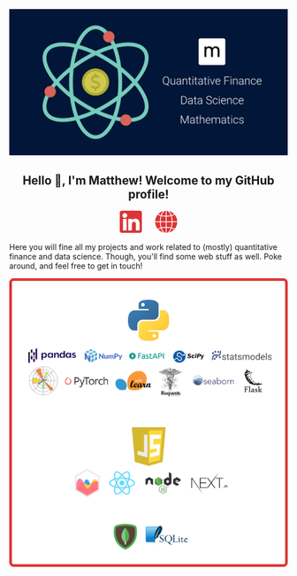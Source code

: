<div align="center">
  <img alt="matthew mercuri" src="matthewmercuri.png" width=550></img>
  <br/>
  <h2>Hello 👋, I'm Matthew! Welcome to my GitHub profile!</h2>
</div>
<div align="center">
  <a style="margin:10px;" href="https://www.linkedin.com/in/matthew-mercuri/"><img alt="linked in" height=40 src="li.svg"></img></a>
  <a style="margin:10px;" href="https://www.matthewmercuri.com/"><img alt="website" height=40 src="web.svg" ></img></a>
</div>

Here you will fine all my projects and work related to (mostly) quantitative finance and data science. Though, you'll find some web stuff as well. Poke around, and feel free to get in touch!

<div align="center">
  <img alt="tech stack" src="stack.png" width=600></img>
</div>

